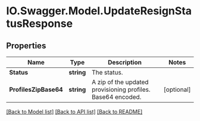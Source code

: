 # IO.Swagger.Model.UpdateResignStatusResponse
## Properties

Name | Type | Description | Notes
------------ | ------------- | ------------- | -------------
**Status** | **string** | The status. | 
**ProfilesZipBase64** | **string** | A zip of the updated provisioning profiles. Base64 encoded. | [optional] 

[[Back to Model list]](../README.md#documentation-for-models) [[Back to API list]](../README.md#documentation-for-api-endpoints) [[Back to README]](../README.md)

